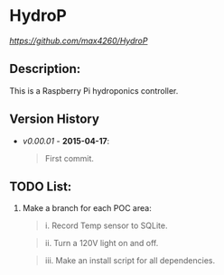 HydroP
=========
*https://github.com/max4260/HydroP*

## Description:
This is a Raspberry Pi hydroponics controller.

## Version History
* _v0.00.01_ - **2015-04-17**:
	
	>First commit.
	


## TODO List:
1. Make a branch for each POC area:
	
	>i. Record Temp sensor to SQLite.
	
	>ii. Turn a 120V light on and off.
	
	>iii. Make an install script for all dependencies.
	
